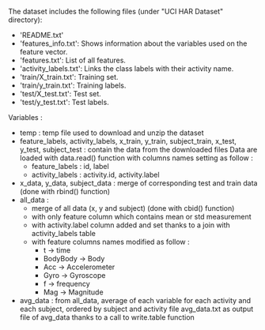 The dataset includes the following files (under "UCI HAR Dataset" directory):
- 'README.txt'
- 'features_info.txt': Shows information about the variables used on the feature vector.
- 'features.txt': List of all features.
- 'activity_labels.txt': Links the class labels with their activity name.
- 'train/X_train.txt': Training set.
- 'train/y_train.txt': Training labels.
- 'test/X_test.txt': Test set.
- 'test/y_test.txt': Test labels.

Variables :
- temp : temp file used to download and unzip the dataset
- feature_labels, activity_labels, x_train, y_train, subject_train, x_test, y_test, subject_test : contain the data from the downloaded files
  Data are loaded with data.read() function with columns names setting as follow :
    - feature_labels : id, label
    - activity_labels : activity.id, activity.label
- x_data, y_data, subject_data : merge of corresponding test and train data (done with rbind() function)
- all_data : 
  - merge of all data (x, y and subject) (done with cbid() function)
  - with only feature column which contains mean or std measurement 
  - with activity.label column added and set thanks to a join with activity_labels table 
  - with feature columns names modified as follow :
    - t -> time
    - BodyBody -> Body
    - Acc -> Accelerometer
    - Gyro -> Gyroscope
    - f -> frequency
    - Mag -> Magnitude
- avg_data : from all_data, average of each variable for each activity and each subject, ordered by subject and activity
  file avg_data.txt as output file of avg_data thanks to a call to write.table function
